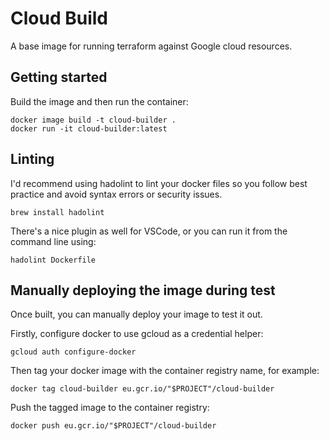 # Cloud Build

A base image for running terraform against Google cloud resources.

## Getting started

Build the image and then run the container:

```shell
docker image build -t cloud-builder .
docker run -it cloud-builder:latest
```

## Linting

I'd recommend using hadolint to lint your docker files so you follow best practice and avoid syntax errors or security issues.

```shell
brew install hadolint
```

There's a nice plugin as well for VSCode, or you can run it from the command line using:

```shell
hadolint Dockerfile
```

## Manually deploying the image during test

Once built, you can manually deploy your image to test it out.

Firstly, configure docker to use gcloud as a credential helper:

```shell
gcloud auth configure-docker
```

Then tag your docker image with the container registry name, for example:

```shell
docker tag cloud-builder eu.gcr.io/"$PROJECT"/cloud-builder
```

Push the tagged image to the container registry:

```shell
docker push eu.gcr.io/"$PROJECT"/cloud-builder
```
